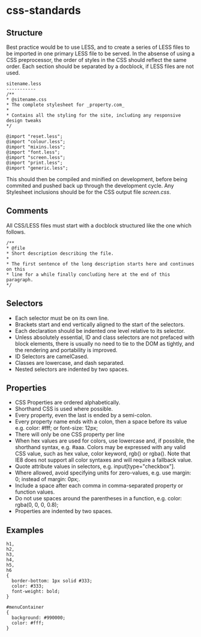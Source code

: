 css-standards
=============

Structure
---------
Best practice would be to use LESS, and to create a series of LESS files to be imported in one primary LESS file to be served.
In the absense of using a CSS preprocessor, the order of styles in the CSS should reflect the same order. Each section should be separated by a docblock, if LESS files are not used.

    sitename.less
    -----------
    /**
    * @sitename.css
    * The complete stylesheet for _property.com_
    *
    * Contains all the styling for the site, including any responsive design tweaks
    */
    
    @import "reset.less";
    @import "colour.less";
    @import "mixins.less";
    @import "font.less";
    @import "screen.less";
    @import "print.less";
    @import "generic.less";

This should then be compiled and minified on development, before being commited and pushed back up through the development cycle. Any Stylesheet inclusions should be for the CSS output file _screen.css_.

Comments
--------
All CSS/LESS files must start with a docblock structured like the one which follows.

    /**
    * @file
    * Short description describing the file.
    *
    * The first sentence of the long description starts here and continues on this
    * line for a while finally concluding here at the end of this paragraph.
    */

Selectors
---------
* Each selector must be on its own line.
* Brackets start and end vertically aligned to the start of the selectors.
* Each declaration should be indented one level relative to its selector.
* Unless absolutely essential, ID and class selectors are not prefaced with block elements, there is usually no need to tie to the DOM as tightly, and the rendering and portability is improved.
* ID Selectors are camelCased.
* Classes are lowercase, and dash separated.
* Nested selectors are indented by two spaces.

Properties
----------
* CSS Properties are ordered alphabetically.
* Shorthand CSS is used where possible.
* Every property, even the last is ended by a semi-colon.
* Every property name ends with a colon, then a space before its value e.g. color: #fff; or font-size: 12px;
* There will only be one CSS property per line
* When hex values are used for colors, use lowercase and, if possible, the shorthand syntax, e.g. #aaa. Colors may be expressed with any valid CSS value, such as hex value, color keyword, rgb() or rgba(). Note that IE8 does not support all color syntaxes and will require a fallback value.
* Quote attribute values in selectors, e.g. input[type="checkbox"].
* Where allowed, avoid specifying units for zero-values, e.g. use margin: 0; instead of margin: 0px;.
* Include a space after each comma in comma-separated property or function values.
* Do not use spaces around the parentheses in a function, e.g. color: rgba(0, 0, 0, 0.8);
* Properties are indented by two spaces.

Examples
--------
    h1,
    h2,
    h3,
    h4,
    h5,
    h6
    {
      border-bottom: 1px solid #333;
      color: #333;
      font-weight: bold;
    }
    
    #menuContainer
    {
      background: #990000;
      color: #fff;
    }
